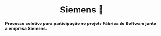 <h1 align="center"> Siemens 🚀 </h1>
 
<h4> Processo seletivo para participação no projeto Fábrica de Software junto a empresa Siemens. </h4>

